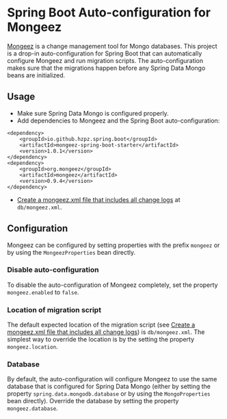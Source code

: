 # Spring Boot Auto-configuration for Mongeez
[Mongeez][mongeez] is a change management tool for Mongo databases. 
This project is a drop-in auto-configuration for Spring Boot that can automatically configure Mongeez and run migration scripts.
The auto-configuration makes sure that the migrations happen before any Spring Data Mongo beans are initialized.

## Usage
 * Make sure Spring Data Mongo is configured properly. 
 * Add dependencies to Mongeez and the Spring Boot auto-configuration:

<!-- -->
    <dependency>
        <groupId>io.github.hzpz.spring.boot</groupId>
        <artifactId>mongeez-spring-boot-starter</artifactId>
        <version>1.0.1</version>
    </dependency>
    <dependency>
        <groupId>org.mongeez</groupId>
        <artifactId>mongeez</artifactId>
        <version>0.9.4</version>
    </dependency>

 * [Create a mongeez.xml file that includes all change logs][mongeez.xml] at `db/mongeez.xml`.
 
## Configuration
Mongeez can be configured by setting properties with the prefix `mongeez` or by using the `MongeezProperties` bean directly.

### Disable auto-configuration
To disable the auto-configuration of Mongeez completely, set the property `mongeez.enabled` to `false`.

### Location of migration script
The default expected location of the migration script (see [Create a mongeez.xml file that includes all change logs][mongeez.xml])
is `db/mongeez.xml`. The simplest way to override the location is by the setting the property `mongeez.location`.

### Database
By default, the auto-configuration will configure Mongeez to use the same database that is configured for Spring Data Mongo
(either by setting the property `spring.data.mongodb.database` or by using the `MongoProperties` bean directly). Override 
the database by setting the property `mongeez.database`.

[mongeez]: http://secondmarket.github.io/mongeez/
[mongeez.xml]: https://github.com/secondmarket/mongeez/wiki/How-to-use-mongeez#create-a-mongeezxml-file-that-include-all-change-logs

